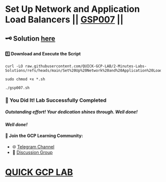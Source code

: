 # Set Up Network and Application Load Balancers || [GSP007](https://www.cloudskillsboost.google/focuses/12007?parent=catalog) ||

## 🗝️ Solution [here]()

#### 1️⃣ Download and Execute the Script  

```
curl -LO raw.githubusercontent.com/QUICK-GCP-LAB/2-Minutes-Labs-Solutions/refs/heads/main/Set%20Up%20Network%20and%20Application%20Load%20Balancers/gsp007.sh

sudo chmod +x *.sh

./gsp007.sh
```

### 🎉 You Did It! Lab Successfully Completed

##### *Outstanding effort! Your dedication shines through. Well done!*

#### *Well done!*

#### 📢 **Join the GCP Learning Community:**  
- 🌐 [Telegram Channel](https://t.me/quickgcplab)  
- 💬 [Discussion Group](https://t.me/quickgcplabchats)

# [QUICK GCP LAB](https://www.youtube.com/@quickgcplab)